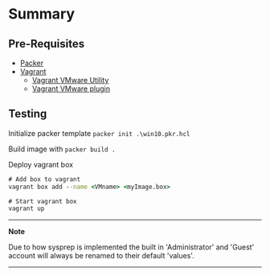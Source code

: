 # Summary

## Pre-Requisites

- [Packer](https://developer.hashicorp.com/packer/downloads)
- [Vagrant](https://developer.hashicorp.com/vagrant/downloads)
  - [Vagrant VMware Utility](https://developer.hashicorp.com/vagrant/downloads/vmware)
  - [Vagrant VMware plugin](https://developer.hashicorp.com/vagrant/docs/providers/vmware/installation)

## Testing

Initialize packer template `packer init .\win10.pkr.hcl`

Build image with `packer build .`

Deploy vagrant box

```cmd
# Add box to vagrant
vagrant box add --name <VMname> <myImage.box>

# Start vagrant box
vagrant up
```

---

**Note**

Due to how sysprep is implemented the built in 'Administrator' and 'Guest' account will always be renamed to their default 'values'.

---

